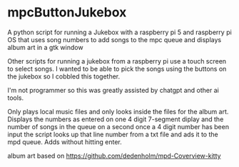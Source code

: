 # mpcButtonJukebox
A python script for running a Jukebox with a raspberry pi 5 and raspberry pi OS that uses song numbers to add songs to the mpc queue and displays album art in a gtk window

Other scripts for running a jukebox from a raspberry pi use a touch screen to select songs. I wanted to be able to pick the songs using the buttons on the jukebox so I cobbled this together. 

I'm not programmer so this was greatly assisted by chatgpt and other ai tools. 

Only plays local music files and only looks inside the files for the album art. 
Displays the numbers as entered on one 4 digit 7-segment diplay and the number of songs in the queue on a second
once a 4 digit number has been input the script looks up that line number from a txt file and ads it to the mpd queue. Adds without hitting enter. 

album art based on https://github.com/dedenholm/mpd-Coverview-kitty 


